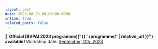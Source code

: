 ```yaml
---
layout: post
date: 2023-08-23 00:00:00-0000
inline: true
related_posts: false
---
```


:mega: **Official [BVPAI 2023 programme]("{{ './programme/' | relative_url }}") available!** Workshop date: <u>September, 11th, 2023</u>

